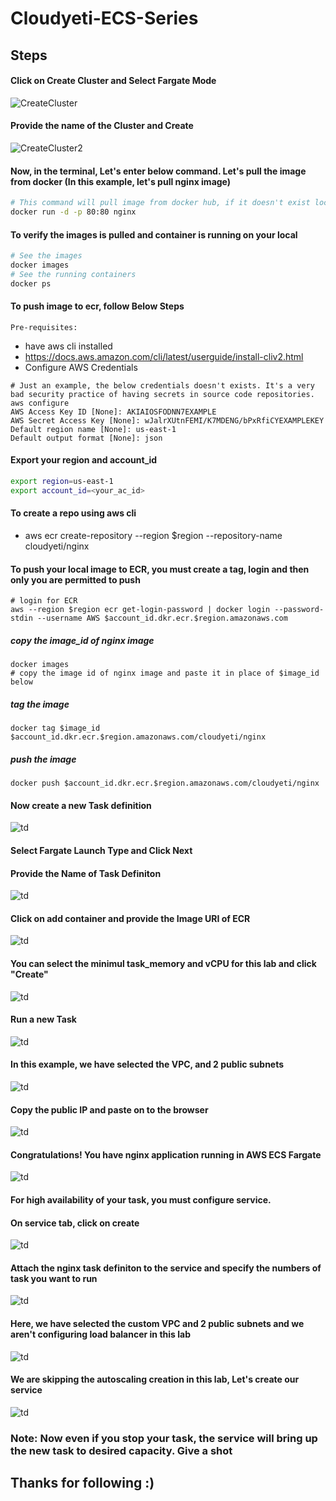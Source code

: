# Cloudyeti-ECS-Series

## Steps
#### Click on Create Cluster and Select Fargate Mode
![CreateCluster](https://github.com/Cloud-Yeti/Cloudyeti-ECS-Series/blob/main/Part1/Images/1.png)
#### Provide the name of the Cluster and Create
![CreateCluster2](https://github.com/Cloud-Yeti/Cloudyeti-ECS-Series/blob/main/Part1/Images/2.png)
#### Now, in the terminal, Let's enter below command. Let's pull the image from docker (In this example, let's pull nginx image)
```sh
# This command will pull image from docker hub, if it doesn't exist locally, (-d) tags runs the container on the backgroung, (-p) is for allocation of port in order of host_port:container_port
docker run -d -p 80:80 nginx
```
#### To verify the images is pulled and container is running on your local
```sh
# See the images
docker images 
# See the running containers
docker ps
```
#### To push image to ecr, follow Below Steps

```
Pre-requisites:
```
  * have aws cli installed
  * https://docs.aws.amazon.com/cli/latest/userguide/install-cliv2.html
  * Configure AWS Credentials
  ```
  # Just an example, the below credentials doesn't exists. It's a very bad security practice of having secrets in source code repositories.
  aws configure
  AWS Access Key ID [None]: AKIAIOSFODNN7EXAMPLE
  AWS Secret Access Key [None]: wJalrXUtnFEMI/K7MDENG/bPxRfiCYEXAMPLEKEY
  Default region name [None]: us-east-1
  Default output format [None]: json
  ```
  
#### Export your region and account_id
```sh
export region=us-east-1
export account_id=<your_ac_id>
```
#### To create a repo using aws cli
  * aws ecr create-repository --region $region --repository-name cloudyeti/nginx
#### To push your local image to ECR, you must create a tag, login and then only you are permitted to push
```
# login for ECR
aws --region $region ecr get-login-password | docker login --password-stdin --username AWS $account_id.dkr.ecr.$region.amazonaws.com
```

##### copy the image_id of nginx image
```
docker images
# copy the image id of nginx image and paste it in place of $image_id below
```
##### tag the image
```
docker tag $image_id $account_id.dkr.ecr.$region.amazonaws.com/cloudyeti/nginx
```
##### push the image 
```
docker push $account_id.dkr.ecr.$region.amazonaws.com/cloudyeti/nginx
```
#### Now create a new Task definition
![td](https://github.com/Cloud-Yeti/Cloudyeti-ECS-Series/blob/main/Part1/Images/3.png)
#### Select Fargate Launch Type and Click Next
#### Provide the Name of Task Definiton
![td](https://github.com/Cloud-Yeti/Cloudyeti-ECS-Series/blob/main/Part1/Images/4.png)
#### Click on add container and provide the Image URI of ECR
![td](https://github.com/Cloud-Yeti/Cloudyeti-ECS-Series/blob/main/Part1/Images/5.png)
#### You can select the minimul task_memory and vCPU for this lab and click "Create"
![td](https://github.com/Cloud-Yeti/Cloudyeti-ECS-Series/blob/main/Part1/Images/6.png)
#### Run a new Task
![td](https://github.com/Cloud-Yeti/Cloudyeti-ECS-Series/blob/main/Part1/Images/7.png)
#### In this example, we have selected the VPC, and 2 public subnets
![td](https://github.com/Cloud-Yeti/Cloudyeti-ECS-Series/blob/main/Part1/Images/8.png)
#### Copy the public IP and paste on to the browser
![td](https://github.com/Cloud-Yeti/Cloudyeti-ECS-Series/blob/main/Part1/Images/9.png)
#### Congratulations! You have nginx application running in AWS ECS Fargate
![td](https://github.com/Cloud-Yeti/Cloudyeti-ECS-Series/blob/main/Part1/Images/10.png)
#### For high availability of your task, you must configure service.
#### On service tab, click on create
![td](https://github.com/Cloud-Yeti/Cloudyeti-ECS-Series/blob/main/Part1/Images/11.png)
#### Attach the nginx task definiton to the service and specify the numbers of task you want to run
![td](https://github.com/Cloud-Yeti/Cloudyeti-ECS-Series/blob/main/Part1/Images/12.png)
#### Here, we have selected the custom VPC and 2 public subnets and we aren't configuring load balancer in this lab
![td](https://github.com/Cloud-Yeti/Cloudyeti-ECS-Series/blob/main/Part1/Images/13.png)
#### We are skipping the autoscaling creation in this lab, Let's create our service
![td](https://github.com/Cloud-Yeti/Cloudyeti-ECS-Series/blob/main/Part1/Images/14.png)

### Note: Now even if you stop your task, the service will bring up the new task to desired capacity. Give a shot

## Thanks for following :)
